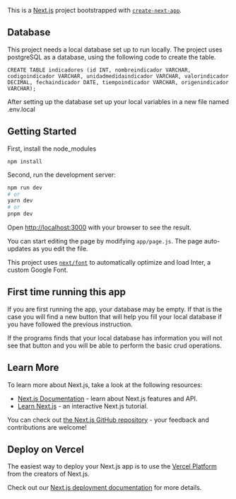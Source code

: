 This is a [Next.js](https://nextjs.org/) project bootstrapped with [`create-next-app`](https://github.com/vercel/next.js/tree/canary/packages/create-next-app).


## Database

This project needs a local database set up to run locally. The project uses postgreSQL as a database, using the following code to create the table. 

```
CREATE TABLE indicadores (id INT, nombreindicador VARCHAR, codigoindicador VARCHAR, unidadmedidaindicador VARCHAR, valorindicador DECIMAL, fechaindicador DATE, tiempoindicador VARCHAR, origenindicador VARCHAR);
```
After setting up the database set up your local variables in a new file named .env.local 

## Getting Started

First, install the node_modules

```npm install```

Second, run the development server:

```bash
npm run dev
# or
yarn dev
# or
pnpm dev
```

Open [http://localhost:3000](http://localhost:3000) with your browser to see the result.

You can start editing the page by modifying `app/page.js`. The page auto-updates as you edit the file.

This project uses [`next/font`](https://nextjs.org/docs/basic-features/font-optimization) to automatically optimize and load Inter, a custom Google Font.

## First time running this app

If you are first running the app, your database may be empty. If that is the case you will find a new button that will help you fill your local database if you have followed the previous instruction. 

If the programs finds that your local database has information you will not see that button and you will be able to perform the basic crud operations. 

## Learn More

To learn more about Next.js, take a look at the following resources:

- [Next.js Documentation](https://nextjs.org/docs) - learn about Next.js features and API.
- [Learn Next.js](https://nextjs.org/learn) - an interactive Next.js tutorial.

You can check out [the Next.js GitHub repository](https://github.com/vercel/next.js/) - your feedback and contributions are welcome!

## Deploy on Vercel

The easiest way to deploy your Next.js app is to use the [Vercel Platform](https://vercel.com/new?utm_medium=default-template&filter=next.js&utm_source=create-next-app&utm_campaign=create-next-app-readme) from the creators of Next.js.

Check out our [Next.js deployment documentation](https://nextjs.org/docs/deployment) for more details.
